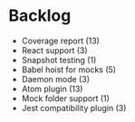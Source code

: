 # Backlog

- Coverage report (13)
- React support (3)
- Snapshot testing (1)
- Babel hoist for mocks (5)
- Daemon mode (3)
- Atom plugin (13)
- Mock folder support (1)
- Jest compatibility plugin (3)

